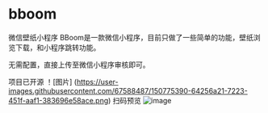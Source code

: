 # bboom
微信壁纸小程序
BBoom是一款微信小程序，目前只做了一些简单的功能，壁纸浏览下载，和小程序跳转功能。

无需配置，直接上传至微信小程序审核即可。

项目已开源
！[图片] (https://user-images.githubusercontent.com/67588487/150775390-64256a21-7223-451f-aaf1-383696e58ace.png)
扫码预览
![image](https://user-images.githubusercontent.com/67588487/150775426-05ef3626-4fda-49cb-aba5-a1164941809d.png)
